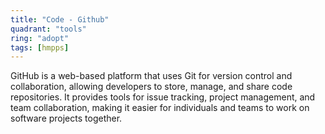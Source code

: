 ```yaml
---
title: "Code - Github"
quadrant: "tools"
ring: "adopt"
tags: [hmpps]
---
```


GitHub is a web-based platform that uses Git for version control and collaboration, allowing developers to store, manage, and share code repositories. It provides tools for issue tracking, project management, and team collaboration, making it easier for individuals and teams to work on software projects together.
